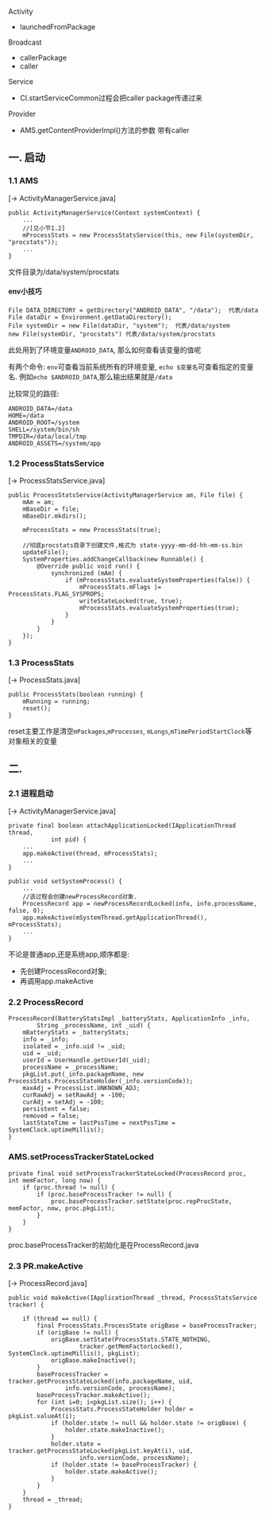 Activity
  - launchedFromPackage


Broadcast
  - callerPackage
  - caller

Service
  - CI.startServiceCommon过程会把caller package传递过来

Provider
  - AMS.getContentProviderImpl()方法的参数 带有caller
  
## 一. 启动
### 1.1 AMS
[-> ActivityManagerService.java]

    public ActivityManagerService(Context systemContext) {
        ...
        //[见小节1.2]
        mProcessStats = new ProcessStatsService(this, new File(systemDir, "procstats"));
        ...
    }

文件目录为/data/system/procstats

#### env小技巧

    File DATA_DIRECTORY = getDirectory("ANDROID_DATA", "/data");  代表/data
    File dataDir = Environment.getDataDirectory();
    File systemDir = new File(dataDir, "system");  代表/data/system
    new File(systemDir, "procstats") 代表/data/system/procstats

此处用到了环境变量`ANDROID_DATA`, 那么如何查看该变量的值呢

有两个命令: `env`可查看当前系统所有的环境变量, `echo $变量名`可查看指定的变量名. 例如`echo $ANDROID_DATA`,那么输出结果就是`/data`

比较常见的路径:

    ANDROID_DATA=/data
    HOME=/data
    ANDROID_ROOT=/system
    SHELL=/system/bin/sh
    TMPDIR=/data/local/tmp
    ANDROID_ASSETS=/system/app


### 1.2 ProcessStatsService
[-> ProcessStatsService.java]

    public ProcessStatsService(ActivityManagerService am, File file) {
        mAm = am;
        mBaseDir = file;
        mBaseDir.mkdirs();

        mProcessStats = new ProcessStats(true);

        //彻底procstats目录下创建文件,格式为 state-yyyy-mm-dd-hh-mm-ss.bin
        updateFile();
        SystemProperties.addChangeCallback(new Runnable() {
            @Override public void run() {
                synchronized (mAm) {
                    if (mProcessStats.evaluateSystemProperties(false)) {
                        mProcessStats.mFlags |= ProcessStats.FLAG_SYSPROPS;
                        writeStateLocked(true, true);
                        mProcessStats.evaluateSystemProperties(true);
                    }
                }
            }
        });
    }

### 1.3  ProcessStats
[-> ProcessStats.java]

    public ProcessStats(boolean running) {
        mRunning = running;
        reset();
    }

reset主要工作是清空`mPackages`,`mProcesses`, `mLongs`,`mTimePeriodStartClock`等对象相关的变量


## 二.

### 2.1 进程启动

[-> ActivityManagerService.java]

    private final boolean attachApplicationLocked(IApplicationThread thread,
                int pid) {
        ...
        app.makeActive(thread, mProcessStats);
        ...
    }

    public void setSystemProcess() {
        ...
        //该过程会创建newProcessRecord对象.
        ProcessRecord app = newProcessRecordLocked(info, info.processName, false, 0);
        app.makeActive(mSystemThread.getApplicationThread(), mProcessStats);
        ...
    }

不论是普通app,还是系统app,顺序都是:

- 先创建ProcessRecord对象;
- 再调用app.makeActive

### 2.2 ProcessRecord


    ProcessRecord(BatteryStatsImpl _batteryStats, ApplicationInfo _info,
            String _processName, int _uid) {
        mBatteryStats = _batteryStats;
        info = _info;
        isolated = _info.uid != _uid;
        uid = _uid;
        userId = UserHandle.getUserId(_uid);
        processName = _processName;
        pkgList.put(_info.packageName, new ProcessStats.ProcessStateHolder(_info.versionCode));
        maxAdj = ProcessList.UNKNOWN_ADJ;
        curRawAdj = setRawAdj = -100;
        curAdj = setAdj = -100;
        persistent = false;
        removed = false;
        lastStateTime = lastPssTime = nextPssTime = SystemClock.uptimeMillis();
    }

### AMS.setProcessTrackerStateLocked

    private final void setProcessTrackerStateLocked(ProcessRecord proc, int memFactor, long now) {
        if (proc.thread != null) {
            if (proc.baseProcessTracker != null) {
                proc.baseProcessTracker.setState(proc.repProcState, memFactor, now, proc.pkgList);
            }
        }
    }


proc.baseProcessTracker的初始化是在ProcessRecord.java

### 2.3 PR.makeActive
[-> ProcessRecord.java]

    public void makeActive(IApplicationThread _thread, ProcessStatsService tracker) {

        if (thread == null) {
            final ProcessStats.ProcessState origBase = baseProcessTracker;
            if (origBase != null) {
                origBase.setState(ProcessStats.STATE_NOTHING,
                        tracker.getMemFactorLocked(), SystemClock.uptimeMillis(), pkgList);
                origBase.makeInactive();
            }
            baseProcessTracker = tracker.getProcessStateLocked(info.packageName, uid,
                    info.versionCode, processName);
            baseProcessTracker.makeActive();
            for (int i=0; i<pkgList.size(); i++) {
                ProcessStats.ProcessStateHolder holder = pkgList.valueAt(i);
                if (holder.state != null && holder.state != origBase) {
                    holder.state.makeInactive();
                }
                holder.state = tracker.getProcessStateLocked(pkgList.keyAt(i), uid,
                        info.versionCode, processName);
                if (holder.state != baseProcessTracker) {
                    holder.state.makeActive();
                }
            }
        }
        thread = _thread;
    }
